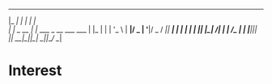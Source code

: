   _____         _                         _   
 |_   _|       | |                       | |  
   | |   _ __  | |_  ___  _ __  ___  ___ | |_ 
   | |  | '_ \ | __|/ _ \| '__|/ _ \/ __|| __|
  _| |_ | | | || |_|  __/| |  |  __/\__ \| |_ 
 |_____||_| |_| \__|\___||_|   \___||___/ \__|
                                              
                                              
# Interest
